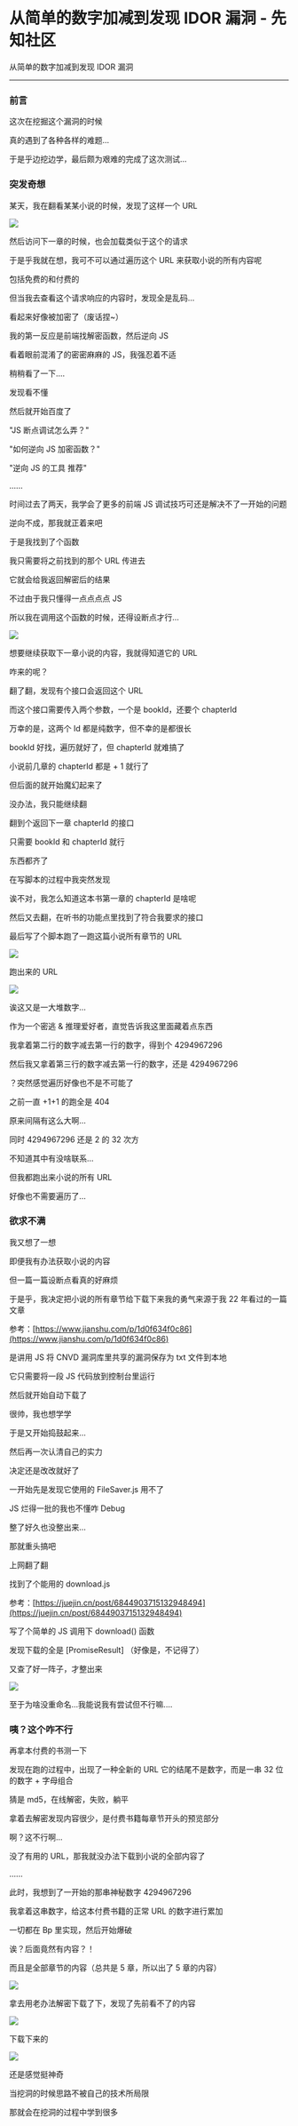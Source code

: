 

# 从简单的数字加减到发现 IDOR 漏洞 - 先知社区

从简单的数字加减到发现 IDOR 漏洞

- - -

### 前言

这次在挖掘这个漏洞的时候

真的遇到了各种各样的难题...

于是乎边挖边学，最后颇为艰难的完成了这次测试...

### 突发奇想

某天，我在翻看某某小说的时候，发现了这样一个 URL

[![](assets/1706059789-d4b084bee99a6f9ca7f83fe776332e11.png)](https://xzfile.aliyuncs.com/media/upload/picture/20240122215314-9677ad68-b92d-1.png)

然后访问下一章的时候，也会加载类似于这个的请求

于是乎我就在想，我可不可以通过遍历这个 URL 来获取小说的所有内容呢

包括免费的和付费的

但当我去查看这个请求响应的内容时，发现全是乱码...

看起来好像被加密了（废话捏~）

我的第一反应是前端找解密函数，然后逆向 JS

看着眼前混淆了的密密麻麻的 JS，我强忍着不适

稍稍看了一下....

发现看不懂

然后就开始百度了

"JS 断点调试怎么弄？"

"如何逆向 JS 加密函数？"

"逆向 JS 的工具 推荐"

......

时间过去了两天，我学会了更多的前端 JS 调试技巧可还是解决不了一开始的问题

逆向不成，那我就正着来吧

于是我找到了个函数

我只需要将之前找到的那个 URL 传进去

它就会给我返回解密后的结果

不过由于我只懂得一点点点点 JS

所以我在调用这个函数的时候，还得设断点才行...

[![](assets/1706059789-da6f0711430b1480244c7a9d9c54fc14.png)](https://xzfile.aliyuncs.com/media/upload/picture/20240122215354-ae5f3d24-b92d-1.png)

想要继续获取下一章小说的内容，我就得知道它的 URL

咋来的呢？

翻了翻，发现有个接口会返回这个 URL

而这个接口需要传入两个参数，一个是 bookId，还要个 chapterId

万幸的是，这两个 Id 都是纯数字，但不幸的是都很长

bookId 好找，遍历就好了，但 chapterId 就难搞了

小说前几章的 chapterId 都是 + 1 就行了

但后面的就开始魔幻起来了

没办法，我只能继续翻

翻到个返回下一章 chapterId 的接口

只需要 bookId 和 chapterId 就行

东西都齐了

在写脚本的过程中我突然发现

诶不对，我怎么知道这本书第一章的 chapterId 是啥呢

然后又去翻，在听书的功能点里找到了符合我要求的接口

最后写了个脚本跑了一跑这篇小说所有章节的 URL

[![](assets/1706059789-f544f79f88f9a3c7d3fbc300a4c51321.png)](https://xzfile.aliyuncs.com/media/upload/picture/20240122215522-e2a01d6a-b92d-1.png)

跑出来的 URL

[![](assets/1706059789-7211b9337e7a7d2b6bba3634a3297c41.png)](https://xzfile.aliyuncs.com/media/upload/picture/20240122215650-1722bb1a-b92e-1.png)

诶这又是一大堆数字...

作为一个密逃 & 推理爱好者，直觉告诉我这里面藏着点东西

我拿着第二行的数字减去第一行的数字，得到个 4294967296

然后我又拿着第三行的数字减去第一行的数字，还是 4294967296

？突然感觉遍历好像也不是不可能了

之前一直 +1+1 的跑全是 404

原来间隔有这么大啊...

同时 4294967296 还是 2 的 32 次方

不知道其中有没啥联系...

但我都跑出来小说的所有 URL

好像也不需要遍历了...

### 欲求不满

我又想了一想

即便我有办法获取小说的内容

但一篇一篇设断点看真的好麻烦

于是乎，我决定把小说的所有章节给下载下来我的勇气来源于我 22 年看过的一篇文章

参考：[https://www.jianshu.com/p/1d0f634f0c86](https://www.jianshu.com/p/1d0f634f0c86)

是讲用 JS 将 CNVD 漏洞库里共享的漏洞保存为 txt 文件到本地

它只需要将一段 JS 代码放到控制台里运行

然后就开始自动下载了

很帅，我也想学学

于是又开始捣鼓起来...

然后再一次认清自己的实力

决定还是改改就好了

一开始先是发现它使用的 FileSaver.js 用不了

JS 烂得一批的我也不懂咋 Debug

整了好久也没整出来...

那就重头搞吧

上网翻了翻

找到了个能用的 download.js

参考：[https://juejin.cn/post/6844903715132948494](https://juejin.cn/post/6844903715132948494)

写了个简单的 JS 调用下 download() 函数

发现下载的全是 \[PromiseResult\] （好像是，不记得了）

又查了好一阵子，才整出来

[![](assets/1706059789-00cd04c56f32e8472959eea540cd6f50.png)](https://xzfile.aliyuncs.com/media/upload/picture/20240122215749-3a812556-b92e-1.png)

至于为啥没重命名...我能说我有尝试但不行嘛....

### 咦？这个咋不行

再拿本付费的书测一下

发现在跑的过程中，出现了一种全新的 URL 它的结尾不是数字，而是一串 32 位的数字 + 字母组合

猜是 md5，在线解密，失败，躺平

拿着去解密发现内容很少，是付费书籍每章节开头的预览部分

啊？这不行啊...

没了有用的 URL，那我就没办法下载到小说的全部内容了

......

此时，我想到了一开始的那串神秘数字 4294967296

我拿着这串数字，给这本付费书籍的正常 URL 的数字进行累加

一切都在 Bp 里实现，然后开始爆破

诶？后面竟然有内容？！

而且是全部章节的内容（总共是 5 章，所以出了 5 章的内容）

[![](assets/1706059789-b48eed97912ca0e49e69ec0cc43abb24.png)](https://xzfile.aliyuncs.com/media/upload/picture/20240122215823-4e8e9038-b92e-1.png)

拿去用老办法解密下载了下，发现了先前看不了的内容

[![](assets/1706059789-1c52cbdc78c6f961873c55c74080bb37.png)](https://xzfile.aliyuncs.com/media/upload/picture/20240122215833-548ab25a-b92e-1.png)

下载下来的

[![](assets/1706059789-d6539445eb2dc7d34ce8308c6de248ae.png)](https://xzfile.aliyuncs.com/media/upload/picture/20240122215846-5caad410-b92e-1.png)

还是感觉挺神奇

当挖洞的时候思路不被自己的技术所局限

那就会在挖洞的过程中学到很多
